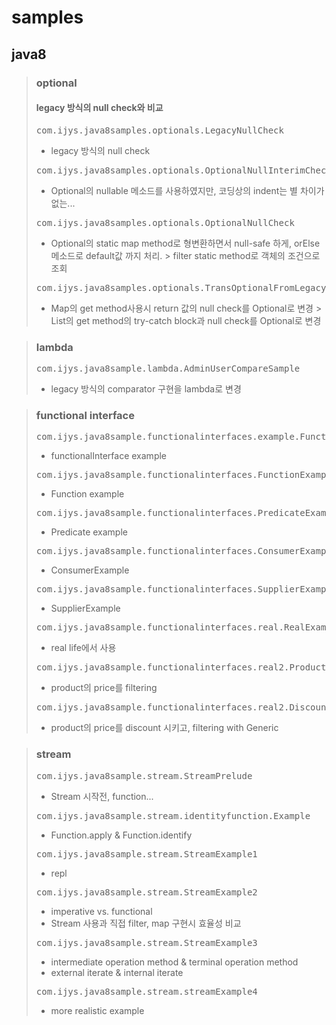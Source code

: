 samples
=======

java8
-----

> ### optional
> #### legacy 방식의 null check와 비교
> <pre>com.ijys.java8samples.optionals.LegacyNullCheck</pre>
> * legacy 방식의 null check
> <pre>com.ijys.java8samples.optionals.OptionalNullInterimCheck</pre>
> * Optional의 nullable 메소드를 사용하였지만, 코딩상의 indent는 별 차이가 없는...
> <pre>com.ijys.java8samples.optionals.OptionalNullCheck</pre>
> * Optional의 static map method로 형변환하면서 null-safe 하게, orElse 메소드로 default값 까지 처리.
    > filter static method로 객체의 조건으로 조회
> <pre>com.ijys.java8samples.optionals.TransOptionalFromLegacy</pre>
> * Map의 get method사용시 return 값의 null check를 Optional로 변경
    > List의 get method의 try-catch block과 null check를 Optional로 변경

> ### lambda
> <pre>com.ijys.java8sample.lambda.AdminUserCompareSample</pre>
> * legacy 방식의 comparator 구현을 lambda로 변경

> ### functional interface
> <pre>com.ijys.java8sample.functionalinterfaces.example.FunctionalInterfaceEx</pre>
> * functionalInterface example
> <pre>com.ijys.java8sample.functionalinterfaces.FunctionExample</pre>
> * Function example
> <pre>com.ijys.java8sample.functionalinterfaces.PredicateExample</pre>
> * Predicate example
> <pre>com.ijys.java8sample.functionalinterfaces.ConsumerExample</pre>
> * ConsumerExample
> <pre>com.ijys.java8sample.functionalinterfaces.SupplierExample</pre>
> * SupplierExample
> <pre>com.ijys.java8sample.functionalinterfaces.real.RealExample</pre>
> * real life에서 사용
> <pre>com.ijys.java8sample.functionalinterfaces.real2.ProductExample</pre>
> * product의 price를 filtering
> <pre>com.ijys.java8sample.functionalinterfaces.real2.DiscountedProductExample</pre>
> * product의 price를 discount 시키고, filtering with Generic

> ### stream
> <pre>com.ijys.java8sample.stream.StreamPrelude</pre>
> * Stream 시작전, function...
> <pre>com.ijys.java8sample.stream.identityfunction.Example</pre>
> * Function.apply & Function.identify
> <pre>com.ijys.java8sample.stream.StreamExample1</pre>
> * repl
> <pre>com.ijys.java8sample.stream.StreamExample2</pre>
> * imperative vs. functional
> * Stream 사용과 직접 filter, map 구현시 효율성 비교
> <pre>com.ijys.java8sample.stream.StreamExample3</pre>
> * intermediate operation method & terminal operation method
> * external iterate & internal iterate
> <pre>com.ijys.java8sample.stream.streamExample4</pre>
> * more realistic example